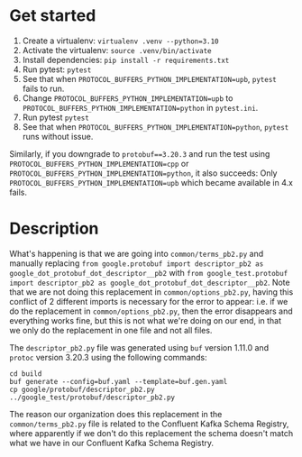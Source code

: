 # Get started
1. Create a virtualenv: `virtualenv .venv --python=3.10`
2. Activate the virtualenv: `source .venv/bin/activate`
3. Install dependencies: `pip install -r requirements.txt`
4. Run pytest: `pytest`
5. See that when `PROTOCOL_BUFFERS_PYTHON_IMPLEMENTATION=upb`, `pytest` fails to run.
6. Change `PROTOCOL_BUFFERS_PYTHON_IMPLEMENTATION=upb` to `PROTOCOL_BUFFERS_PYTHON_IMPLEMENTATION=python` in `pytest.ini`.
7. Run pytest `pytest`
8. See that when `PROTOCOL_BUFFERS_PYTHON_IMPLEMENTATION=python`, `pytest` runs without issue.

Similarly, if you downgrade to `protobuf==3.20.3` and run the test using `PROTOCOL_BUFFERS_PYTHON_IMPLEMENTATION=cpp` or `PROTOCOL_BUFFERS_PYTHON_IMPLEMENTATION=python`, it also succeeds: Only `PROTOCOL_BUFFERS_PYTHON_IMPLEMENTATION=upb` which became available in 4.x fails.

# Description
What's happening is that we are going into `common/terms_pb2.py` and manually replacing `from google.protobuf import descriptor_pb2 as google_dot_protobuf_dot_descriptor__pb2` with `from google_test.protobuf import descriptor_pb2 as google_dot_protobuf_dot_descriptor__pb2`.
Note that we are not doing this replacement in `common/options_pb2.py`, having this conflict of 2 different imports is necessary for the error to appear: i.e. if we do the replacement in `common/options_pb2.py`, then the error disappears and everything works fine, but this is not what we're doing on our end, in that we only do the replacement in one file and not all files.

The `descriptor_pb2.py` file was generated using `buf` version 1.11.0 and `protoc` version 3.20.3 using the following commands:

```
cd build
buf generate --config=buf.yaml --template=buf.gen.yaml
cp google/protobuf/descriptor_pb2.py ../google_test/protobuf/descriptor_pb2.py
```

The reason our organization does this replacement in the `common/terms_pb2.py` file is related to the Confluent Kafka Schema Registry, where apparently if we don't do this replacement the schema doesn't match what we have in our Confluent Kafka Schema Registry.
